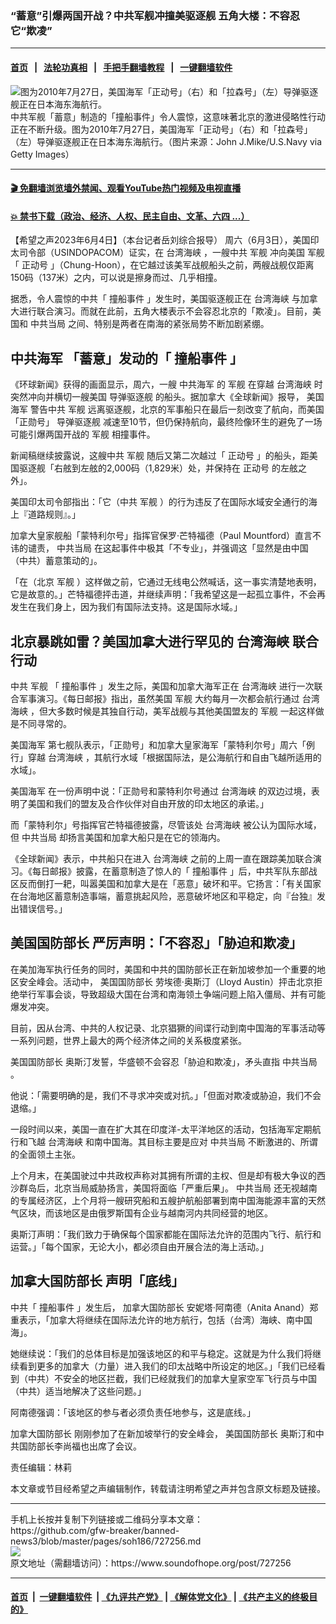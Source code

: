 ### “蓄意”引爆两国开战？中共军舰冲撞美驱逐舰 五角大楼：不容忍它“欺凌”
------------------------

#### [首页](https://github.com/gfw-breaker/banned-news3/blob/master/README.md) &nbsp;&nbsp;|&nbsp;&nbsp; [法轮功真相](https://github.com/begood0513/basic/blob/master/README.md)  &nbsp;&nbsp;|&nbsp;&nbsp; [手把手翻墙教程](https://github.com/gfw-breaker/guides/wiki)  &nbsp;&nbsp;|&nbsp;&nbsp; [一键翻墙软件](https://github.com/gfw-breaker/nogfw/blob/master/README.md)  



<div><img alt="图为2010年7月27日，美国海军「正动号」（右）和「拉森号」（左）导弹驱逐舰正在日本海东海航行。" src="https://img.soundofhope.org/2023-06/1685891371285.jpg"/>
<br/><figcaption class="caption">
 中共军舰「蓄意」制造的「撞船事件」令人震惊，这意味著北京的激进侵略性行动正在不断升级。图为2010年7月27日，美国海军「正动号」（右）和「拉森号」（左）导弹驱逐舰正在日本海东海航行。（图片来源：John J.Mike/U.S.Navy via Getty Images）
</figcaption></div><hr/>

#### [ 🎬  免翻墙浏览墙外禁闻、观看YouTube热门视频及电视直播](https://github.com/gfw-breaker/HelloWorld)

#### [ 💥  禁书下载（政治、经济、人权、民主自由、文革、六四 ...）](https://github.com/gfw-breaker/books/blob/master/README.md)

<div><div class="Content__Wrapper sc-1bvya0-0 elmmKw article_body" data-checkusr="" itemprop="articleBody">
 <div id="post_place_1">
 </div>
 <p class="meta-top">
  <span class="meta">
   【希望之声2023年6月4日】（本台记者岳刘综合报导）
  </span>
  周六（6月3日），美国印太司令部（USINDOPACOM）证实，在
  <ok href="/term/616986">
   台湾海峡
  </ok>
  ，一艘中共
  <ok href="/term/2951">
   军舰
  </ok>
  冲向美国
  <ok href="/term/2951">
   军舰
  </ok>
  「
  <ok href="/term/877475">
   正动号
  </ok>
  」（Chung-Hoon），在它越过该美军战舰船头之前，两艘战舰仅距离150码（137米）之内，可以说是擦身而过、几乎相撞。
 </p>
 <p>
  据悉，令人震惊的中共「
  <ok href="/term/94074">
   撞船事件
  </ok>
  」发生时，美国驱逐舰正在
  <ok href="/term/616986">
   台湾海峡
  </ok>
  与加拿大进行联合演习。而就在此前，五角大楼表示不会容忍北京的「欺凌」。目前，美国和
  <ok href="/term/25929">
   中共当局
  </ok>
  之间、特别是两者在南海的紧张局势不断加剧紧绷。
 </p>
 <h2>
  <strong>
   <ok href="/term/8621">
    中共海军
   </ok>
   「蓄意」发动的「
   <ok href="/term/94074">
    撞船事件
   </ok>
   」
  </strong>
 </h2>
 <p>
  《环球新闻》获得的画面显示，周六，一艘
  <ok href="/term/8621">
   中共海军
  </ok>
  的
  <ok href="/term/2951">
   军舰
  </ok>
  在穿越
  <ok href="/term/616986">
   台湾海峡
  </ok>
  时突然冲向并横切一艘美国
  <ok href="/term/51682">
   导弹驱逐舰
  </ok>
  的船头。据加拿大《全球新闻》报导，
  <ok href="/term/23733">
   美国海军
  </ok>
  警告中共
  <ok href="/term/2951">
   军舰
  </ok>
  远离驱逐舰，北京的军事船只在最后一刻改变了航向，而美国「正勋号」
  <ok href="/term/51682">
   导弹驱逐舰
  </ok>
  减速至10节，但仍保持航向，最终险像环生的避免了一场可能引爆两国开战的
  <ok href="/term/2951">
   军舰
  </ok>
  相撞事件。
 </p>
 <p>
  新闻稿继续披露说，这艘中共
  <ok href="/term/2951">
   军舰
  </ok>
  随后又第二次越过「
  <ok href="/term/877475">
   正动号
  </ok>
  」的船头，距美国驱逐舰「右舷到左舷的2,000码（1,829米）处，并保持在
  <ok href="/term/877475">
   正动号
  </ok>
  的左舷之外」。
 </p>
 <p>
  美国印太司令部指出：「它（中共
  <ok href="/term/2951">
   军舰
  </ok>
  ）的行为违反了在国际水域安全通行的海上『道路规则』。」
 </p>
 <p>
  加拿大皇家舰船「蒙特利尔号」指挥官保罗·芒特福德（Paul Mountford）直言不讳的谴责，
  <ok href="/term/25929">
   中共当局
  </ok>
  在这起事件中极其「不专业」，并强调这「显然是由中国（中共）蓄意策动的」。
 </p>
 <p>
  「在（北京
  <ok href="/term/2951">
   军舰
  </ok>
  ）这样做之前，它通过无线电公然喊话，这一事实清楚地表明，它是故意的。」芒特福德抨击道，并继续声明：「我希望这是一起孤立事件，不会再发生在我们身上，因为我们有国际法支持。这是国际水域。」
 </p>
 <h2>
  <strong>
   北京暴跳如雷？美国加拿大进行罕见的
   <ok href="/term/616986">
    台湾海峡
   </ok>
   联合行动
  </strong>
 </h2>
 <p>
  中共
  <ok href="/term/2951">
   军舰
  </ok>
  「
  <ok href="/term/94074">
   撞船事件
  </ok>
  」发生之际，美国和加拿大海军正在
  <ok href="/term/616986">
   台湾海峡
  </ok>
  进行一次联合军事演习。《每日邮报》指出，虽然美国
  <ok href="/term/2951">
   军舰
  </ok>
  大约每月一次都会航行通过
  <ok href="/term/616986">
   台湾海峡
  </ok>
  ，但大多数时候是其独自行动，美军战舰与其他美国盟友的
  <ok href="/term/2951">
   军舰
  </ok>
  一起这样做是不同寻常的。
 </p>
 <p>
  <ok href="/term/23733">
   美国海军
  </ok>
  第七舰队表示，「正勋号」和加拿大皇家海军「蒙特利尔号」周六「例行」穿越
  <ok href="/term/616986">
   台湾海峡
  </ok>
  ，其航行水域「根据国际法，是公海航行和自由飞越所适用的水域」。
 </p>
 <p>
  <ok href="/term/23733">
   美国海军
  </ok>
  在一份声明中说：「正勋号和蒙特利尔号通过
  <ok href="/term/616986">
   台湾海峡
  </ok>
  的双边过境，表明了美国和我们的盟友及合作伙伴对自由开放的印太地区的承诺。」
 </p>
 <p>
  而「蒙特利尔」号指挥官芒特福德披露，尽管该处
  <ok href="/term/616986">
   台湾海峡
  </ok>
  被公认为国际水域，但
  <ok href="/term/25929">
   中共当局
  </ok>
  却扬言美国和加拿大船只是在它的领海内。
 </p>
 <p>
  《全球新闻》表示，中共船只在进入
  <ok href="/term/616986">
   台湾海峡
  </ok>
  之前的上周一直在跟踪美加联合演习。《每日邮报》披露，在蓄意制造了惊人的「
  <ok href="/term/94074">
   撞船事件
  </ok>
  」后，中共军队东部战区反而倒打一耙，叫嚣美国和加拿大是在「恶意」破坏和平。它扬言：「有关国家在台海地区蓄意制造事端，蓄意挑起风险，恶意破坏地区和平稳定，向『台独』发出错误信号。」
 </p>
 <h2>
  <strong>
   <ok href="/term/10070">
    美国国防部长
   </ok>
   严厉声明：「不容忍」「胁迫和欺凌」
  </strong>
 </h2>
 <p>
  在美加海军执行任务的同时，美国和中共的国防部长正在新加坡参加一个重要的地区安全峰会。活动中，
  <ok href="/term/10070">
   美国国防部长
  </ok>
  劳埃德·奥斯汀（Lloyd Austin）抨击北京拒绝举行军事会谈，导致超级大国在台湾和南海领土争端问题上陷入僵局、并有可能爆发冲突。
 </p>
 <p>
  目前，因从台湾、中共的人权记录、北京猖獗的间谍行动到南中国海的军事活动等一系列问题，世界上最大的两个经济体之间的关系极度紧张。
 </p>
 <p>
  <ok href="/term/10070">
   美国国防部长
  </ok>
  奥斯汀发誓，华盛顿不会容忍「胁迫和欺凌」，矛头直指
  <ok href="/term/25929">
   中共当局
  </ok>
  。
 </p>
 <p>
  他说：「需要明确的是，我们不寻求冲突或对抗。」「但面对欺凌或胁迫，我们不会退缩。」
 </p>
 <p>
  一段时间以来，美国一直在扩大其在印度洋-太平洋地区的活动，包括海军定期航行和飞越
  <ok href="/term/616986">
   台湾海峡
  </ok>
  和南中国海。其目标主要是应对
  <ok href="/term/25929">
   中共当局
  </ok>
  不断激进的、所谓的全面领土主张。
 </p>
 <p>
  上个月末，在美国驶过中共政权声称对其拥有所谓的主权、但是却有极大争议的西沙群岛后，北京当局威胁扬言，美国将面临「严重后果」。
  <ok href="/term/25929">
   中共当局
  </ok>
  还无视越南的专属经济区，上个月将一艘研究船和五艘护航船部署到南中国海能源丰富的天然气区块，而该地区是由俄罗斯国有企业与越南河内共同经营的地区。
 </p>
 <p>
  奥斯汀声明：「我们致力于确保每个国家都能在国际法允许的范围内飞行、航行和运营。」「每个国家，无论大小，都必须自由开展合法的海上活动。」
 </p>
 <h2>
  <strong>
   <ok href="/term/810654">
    加拿大国防部长
   </ok>
   声明「底线」
  </strong>
 </h2>
 <p>
  中共「
  <ok href="/term/94074">
   撞船事件
  </ok>
  」发生后，
  <ok href="/term/810654">
   加拿大国防部长
  </ok>
  安妮塔·阿南德（Anita Anand）郑重表示，「加拿大将继续在国际法允许的地方航行，包括（台湾）海峡、南中国海」。
 </p>
 <p>
  她继续说：「我们的总体目标是加强该地区的和平与稳定。这就是为什么我们将继续看到更多的加拿大（力量）进入我们的印太战略中所设定的地区。」「我们已经看到（中共）不安全的地区拦截，我们已经就我们的加拿大皇家空军飞行员与中国（中共）适当地解决了这些问题。」
 </p>
 <p>
  阿南德强调：「该地区的参与者必须负责任地参与，这是底线。」
 </p>
 <p>
  <ok href="/term/810654">
   加拿大国防部长
  </ok>
  刚刚参加了在新加坡举行的安全峰会，
  <ok href="/term/10070">
   美国国防部长
  </ok>
  奥斯汀和中共国防部长李尚福也出席了会议。
 </p>
 <p class="meta-btm">
  责任编辑：林莉
 </p>
 <p class="meta-btm">
  本文章或节目经希望之声编辑制作，转载请注明希望之声并包含原文标题及链接。
 </p>
</div>
</div>
<hr/>
手机上长按并复制下列链接或二维码分享本文章：<br/>
https://github.com/gfw-breaker/banned-news3/blob/master/pages/soh186/727256.md <br/>
<a href='https://github.com/gfw-breaker/banned-news3/blob/master/pages/soh186/727256.md'><img src='https://github.com/gfw-breaker/banned-news3/blob/master/pages/soh186/727256.md.png'/></a> <br/>
原文地址（需翻墙访问）：https://www.soundofhope.org/post/727256


------------------------
#### [首页](https://github.com/gfw-breaker/banned-news3/blob/master/README.md) &nbsp;|&nbsp; [一键翻墙软件](https://github.com/gfw-breaker/nogfw/blob/master/README.md) &nbsp;| [《九评共产党》](https://github.com/gfw-breaker/9ping.md/blob/master/README.md#九评之一评共产党是什么) | [《解体党文化》](https://github.com/gfw-breaker/jtdwh.md/blob/master/README.md) | [《共产主义的终极目的》](https://github.com/gfw-breaker/gczydzjmd.md/blob/master/README.md)


<img src='http://gfw-breaker.win/banned-news3/pages/soh186/727256.md' width='0px' height='0px'/>